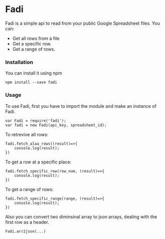 # Fadi

Fadi is a simple api to read from your public Google Spreadsheet files. You can:

  - Get all rows from a file
  - Get a specific row.
  - Get a range of rows.

### Installation
You can install it using npm
```
npm install --save fadi
```

### Usage
To use Fadi, first you have to import the module and make an instance of Fadi.
```
var Fadi = require('fadi');
var fadi = new Fadi(api_key, spreadsheet_id);
```

To retrevive all rows:
```
fadi.fetch_alaa_rows((result)=>{
    console.log(result);
})
```

To get a row at a specific place:
```
fadi.fetch_specific_row(row_num, (result)=>{
    console.log(result);
})
```

To get a range of rows:
```
fadi.fetch_specific_range(range, (result)=>{
    console.log(result);
})
```

Also you can convert two diminsinal array to json arrays, dealing with the first row as a header.
```
Fadi.arr2json(...)
```


